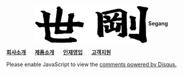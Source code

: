 <meta charset="utf-8">
<center><img align="center" width="300" height="100" src="segang_logo.png"><b>Segang</b></center>

[**회사소개**](history.md) &nbsp;&nbsp;&nbsp;&nbsp; [**제품소개**](product.md) &nbsp;&nbsp;&nbsp;&nbsp; [**인재영입**](hr.md) &nbsp;&nbsp;&nbsp;&nbsp; [**고객지원**](cs.md)


<div id="disqus_thread"></div>
<script>
    /**
    *  RECOMMENDED CONFIGURATION VARIABLES: EDIT AND UNCOMMENT THE SECTION BELOW TO INSERT DYNAMIC VALUES FROM YOUR PLATFORM OR CMS.
    *  LEARN WHY DEFINING THESE VARIABLES IS IMPORTANT: https://disqus.com/admin/universalcode/#configuration-variables    */
    /*
    var disqus_config = function () {
    this.page.url = PAGE_URL;  // Replace PAGE_URL with your page's canonical URL variable
    this.page.identifier = PAGE_IDENTIFIER; // Replace PAGE_IDENTIFIER with your page's unique identifier variable
    };
    */
    (function() { // DON'T EDIT BELOW THIS LINE
    var d = document, s = d.createElement('script');
    s.src = 'https://segang.disqus.com/embed.js';
    s.setAttribute('data-timestamp', +new Date());
    (d.head || d.body).appendChild(s);
    })();
</script>
<noscript>Please enable JavaScript to view the <a href="https://disqus.com/?ref_noscript">comments powered by Disqus.</a></noscript>

<script id="dsq-count-scr" src="//segang.disqus.com/count.js" async></script>
